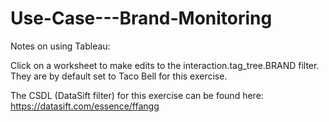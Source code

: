 Use-Case---Brand-Monitoring
===========================

Notes on using Tableau: 

Click on a worksheet to make edits to the interaction.tag_tree.BRAND filter.  They are by default set to Taco Bell for this exercise.  

The CSDL (DataSift filter) for this exercise can be found here:  https://datasift.com/essence/ffangg





